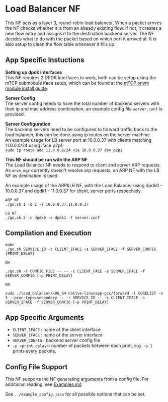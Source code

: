 Load Balancer NF
==

This NF acts as a layer 3, round-robin load balancer. When a packet arrives the NF checks whether it is from an already existing flow. If not, it creates a new flow entry and assigns it to the destination backend server. The NF decides what to do with the packet based on which port it arrived at. It is also setup to clean the flow table whenever it fills up.

App Specific Instuctions
--
**Setting up dpdk interfaces**  
This NF requires 2 DPDK interfaces to work, both can be setup using the mTCP submodule iface setup, which can be found at the [mTCP onvm module install guide][mTCP repo]. 

**Server Config**  
The server config needs to have the total number of backend servers with their ip and mac address combination, an example config file `server.conf` is provided.  

**Server Configuration**  
The backend servers need to be configured to forward traffic back to the load balancer, this can be done using ip routes on the server machine.  
An example usage for LB server port at 10.0.0.37 with clients matching 11.0.0.0/24 using iface p2p1.   
```sudo ip route add 11.0.0.0/24 via 10.0.0.37 dev p2p1```  

**This NF should be run with the ARP NF**    
The Load Balancer NF needs to respond to client and server ARP requests. As `onvm_mgr` currently doesn't resolve arp requests, an ARP NF    with the LB NF as destination is used.

An example usage of the ARP&LB NF, with the Load Balancer using dpdk0 - 10.0.0.37 and  dpdk1 - 11.0.0.37 for client, server ports respecively. 
```
ARP NF
./go.sh 1 -d 2 -s 10.0.0.37,11.0.0.37

LB NF
./go.sh 2 -c dpdk0 -s dpdk1 -f server.conf 
```


Compilation and Execution
--
```
make
./go.sh SERVICE_ID -c CLIENT_IFACE -s SERVER_IFACE -f SERVER_CONFIG [PRINT_DELAY]

OR

./go.sh -F CONFIG_FILE -- -- -c CLIENT_FACE -s SERVER_IFACE -f SERVER_CONFIG [-p PRINT_DELAY]

OR

sudo ./load_balancer/x86_64-native-linuxapp-gcc/forward -l CORELIST -n 3 --proc-type=secondary -- -r SERVICE_ID -- -c CLIENT_IFACE -s SERVER_IFACE -f SERVER_CONFIG [-p PRINT_DELAY]
```

App Specific Arguments
--
  - `CLIENT_IFACE` : name of the client interface
  - `SERVER_IFACE` : name of the server interface
  - `SERVER_CONFIG` : backend server config file
  - `-p <print_delay>`: number of packets between each print, e.g. `-p 1` prints every packets.

Config File Support
--
This NF supports the NF generating arguments from a config file. For
additional reading, see [Examples.md](../../docs/Examples.md)

See `../example_config.json` for all possible options that can be set.

[mTCP repo]: https://github.com/mtcp-stack/mtcp/tree/devel#onvm-version
